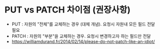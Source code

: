 # PUT vs PATCH 차이점 (권장사항)
- PUT : 자원의 "전체"를 교체하는 경우 (대체 개념). 요청시 자원내 모든 필드 전달 필요
- PATCH : 자원의 "부분"을 교체하는 경우. 요청시 변경하고자 하는 필드만 전달
- https://williamdurand.fr/2014/02/14/please-do-not-patch-like-an-idiot/
